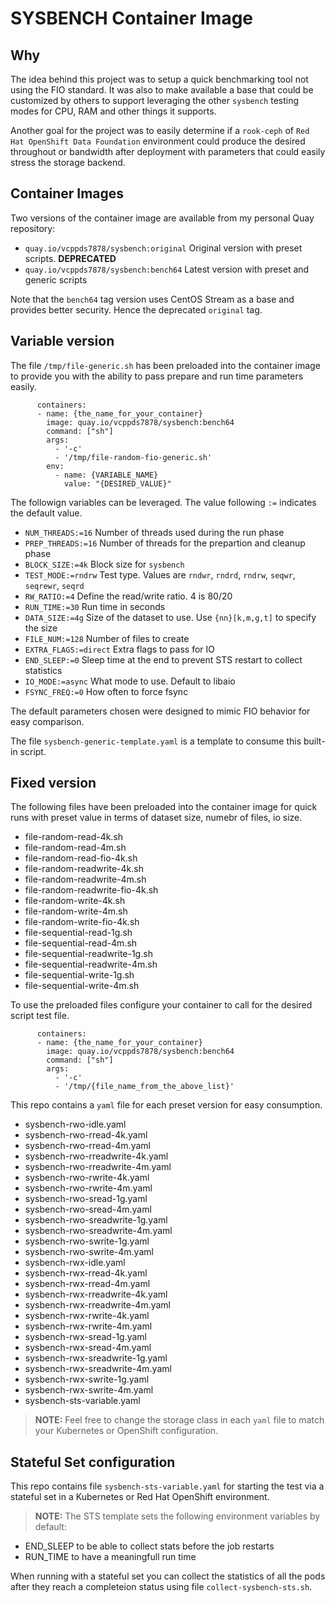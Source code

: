 # SYSBENCH Container Image

## Why

The idea behind this project was to setup a quick benchmarking tool not using the FIO standard.
It was also to make available a base that could be customized by others to support leveraging
the other `sysbench` testing modes for CPU, RAM and other things it supports.

Another goal for the project was to easily determine if a `rook-ceph` of `Red Hat OpenShift Data Foundation`
environment could produce the desired throughout or bandwidth after deployment with parameters
that could easily stress the storage backend.

## Container Images

Two versions of the container image are available from my personal Quay repository:

- `quay.io/vcppds7878/sysbench:original`  Original version with preset scripts. **DEPRECATED**
- `quay.io/vcppds7878/sysbench:bench64`   Latest version with preset and generic scripts

Note that the `bench64` tag version uses CentOS Stream as a base and provides better security. Hence the
deprecated `original` tag.

## Variable version

The file `/tmp/file-generic.sh` has been preloaded into the container image to provide
you with the ability to pass prepare and run time parameters easily.

```
      containers:
      - name: {the_name_for_your_container}
        image: quay.io/vcppds7878/sysbench:bench64
        command: ["sh"]
        args:
          - '-c'
          - '/tmp/file-random-fio-generic.sh'
        env:
          - name: {VARIABLE_NAME}
            value: "{DESIRED_VALUE}"
```

The followign variables can be leveraged. The value following `:=` indicates the default value.

- `NUM_THREADS:=16`       Number of threads used during the run phase
- `PREP_THREADS:=16`      Number of threads for the prepartion and cleanup phase
- `BLOCK_SIZE:=4k`        Block size for `sysbench`
- `TEST_MODE:=rndrw`      Test type. Values are `rndwr`, `rndrd`, `rndrw`, `seqwr`, `seqrewr`, `seqrd`
- `RW_RATIO:=4`           Define the read/write ratio. 4 is 80/20
- `RUN_TIME:=30`          Run time in seconds
- `DATA_SIZE:=4g`         Size of the dataset to use. Use `{nn}[k,m,g,t]` to specify the size
- `FILE_NUM:=128`         Number of files to create
- `EXTRA_FLAGS:=direct`   Extra flags to pass for IO
- `END_SLEEP:=0`          Sleep time at the end to prevent STS restart to collect statistics
- `IO_MODE:=async`        What mode to use. Default to libaio
- `FSYNC_FREQ:=0`         How often to force fsync
 
The default parameters chosen were designed to mimic FIO behavior for easy comparison.

The file `sysbench-generic-template.yaml` is a template to consume this built-in script.


## Fixed version

The following files have been preloaded into the container image for quick runs with preset value
in terms of dataset size, numebr of files, io size.

- file-random-read-4k.sh
- file-random-read-4m.sh
- file-random-read-fio-4k.sh
- file-random-readwrite-4k.sh
- file-random-readwrite-4m.sh
- file-random-readwrite-fio-4k.sh
- file-random-write-4k.sh
- file-random-write-4m.sh
- file-random-write-fio-4k.sh
- file-sequential-read-1g.sh
- file-sequential-read-4m.sh
- file-sequential-readwrite-1g.sh
- file-sequential-readwrite-4m.sh
- file-sequential-write-1g.sh
- file-sequential-write-4m.sh

To use the preloaded files configure your container to call for the desired script test file.

```
      containers:
      - name: {the_name_for_your_container}
        image: quay.io/vcppds7878/sysbench:bench64
        command: ["sh"]
        args:
          - '-c'
          - '/tmp/{file_name_from_the_above_list}'
```

This repo contains a `yaml` file for each preset version for easy consumption.

- sysbench-rwo-idle.yaml
- sysbench-rwo-rread-4k.yaml
- sysbench-rwo-rread-4m.yaml
- sysbench-rwo-rreadwrite-4k.yaml
- sysbench-rwo-rreadwrite-4m.yaml
- sysbench-rwo-rwrite-4k.yaml
- sysbench-rwo-rwrite-4m.yaml
- sysbench-rwo-sread-1g.yaml
- sysbench-rwo-sread-4m.yaml
- sysbench-rwo-sreadwrite-1g.yaml
- sysbench-rwo-sreadwrite-4m.yaml
- sysbench-rwo-swrite-1g.yaml
- sysbench-rwo-swrite-4m.yaml
- sysbench-rwx-idle.yaml
- sysbench-rwx-rread-4k.yaml
- sysbench-rwx-rread-4m.yaml
- sysbench-rwx-rreadwrite-4k.yaml
- sysbench-rwx-rreadwrite-4m.yaml
- sysbench-rwx-rwrite-4k.yaml
- sysbench-rwx-rwrite-4m.yaml
- sysbench-rwx-sread-1g.yaml
- sysbench-rwx-sread-4m.yaml
- sysbench-rwx-sreadwrite-1g.yaml
- sysbench-rwx-sreadwrite-4m.yaml
- sysbench-rwx-swrite-1g.yaml
- sysbench-rwx-swrite-4m.yaml
- sysbench-sts-variable.yaml

> **NOTE:** Feel free to change the storage class in each `yaml` file to match your Kubernetes or
OpenShift configuration.

## Stateful Set configuration

This repo contains file `sysbench-sts-variable.yaml` for starting the test via a stateful set in a Kubernetes
or Red Hat OpenShift environment.

> **NOTE:** The STS template sets the following environment variables by default:
- END_SLEEP to be able to collect stats before the job restarts
- RUN_TIME to have a meaningfull run time

When running with a stateful set you can collect the statistics of all the pods after they
reach a completeion status using file `collect-sysbench-sts.sh`.

